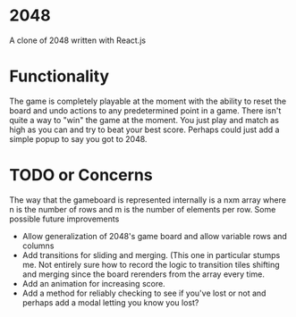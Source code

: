 # 2048
A clone of 2048 written with React.js

# Functionality
The game is completely playable at the moment with the ability to reset the board and undo actions to any predetermined point in a game.
There isn't quite a way to "win" the game at the moment. You just play and match as high as you can and try to beat your best score. Perhaps could just add a simple popup to say you got to 2048.

# TODO or Concerns
The way that the gameboard is represented internally is a nxm array where n is the number of rows and m is the number of elements per row.
Some possible future improvements
- Allow generalization of 2048's game board and allow variable rows and columns
- Add transitions for sliding and merging. (This one in particular stumps me. Not entirely sure how to record the logic to transition tiles shifting and merging since the board rerenders from the array every time.
- Add an animation for increasing score.
- Add a method for reliably checking to see if you've lost or not and perhaps add a modal letting you know you lost?
